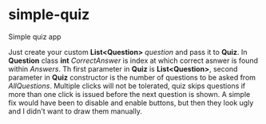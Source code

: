 # simple-quiz
Simple quiz app

Just create your custom **List\<Question\>** *question* and pass it to **Quiz**. In **Question** class **int** *CorrectAnswer* is 
index at which correct asnwer is found within *Answers*. Th first parameter in **Quiz** is **List\<Question\>**, second parameter in **Quiz** constructor is the number of questions to be asked from *AllQuestions*.
Multiple clicks will not be tolerated, quiz skips questions if more than one click is issued before the next question is shown.
A simple fix would have been to disable and enable buttons, but then they look ugly and I didn't want to draw them manually.
